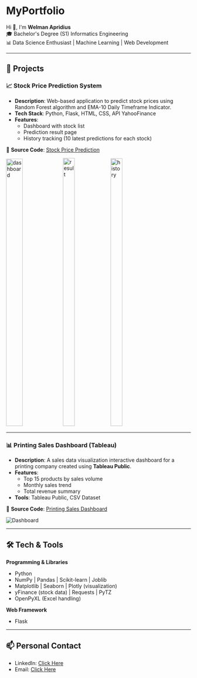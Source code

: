 # MyPortfolio  

Hi 👋, I'm **Welman Apridius**  
🎓 Bachelor's Degree (S1) Informatics Engineering  
📊 Data Science Enthusiast | Machine Learning | Web Development  

---

## 🚀 Projects  

### 📈 Stock Price Prediction System  
- **Description**: Web-based application to predict stock prices using Random Forest algorithm and EMA-10 Daily Timeframe Indicator.  
- **Tech Stack**: Python, Flask, HTML, CSS, API YahooFinance  
- **Features**:  
  - Dashboard with stock list  
  - Prediction result page  
  - History tracking (10 latest predictions for each stock)  

📂 **Source Code**: [Stock Price Prediction](https://github.com/WelmanAp/stock-price-prediction)

<img width="806" height="728" alt="dashboard" src="https://github.com/user-attachments/assets/837dca13-9c6d-4b12-b509-67d1ed3da8e5" style="width:30%;" /> <img width="682" height="730" alt="result" src="https://github.com/user-attachments/assets/ee107ec7-abda-4b1d-89d4-628d574766e4" style="width:25%;" /> <img width="682" height="729" alt="history" src="https://github.com/user-attachments/assets/1e658238-74eb-4b92-9d1e-9d9ffc4cceec" style="width:25%;" />

---

### 📊 Printing Sales Dashboard (Tableau)  
- **Description**: A sales data visualization interactive dashboard for a printing company created using **Tableau Public**.  
- **Features**:  
  - Top 15 products by sales volume  
  - Monthly sales trend  
  - Total revenue summary  
- **Tools**: Tableau Public, CSV Dataset  

📂 **Source Code**: [Printing Sales Dashboard](./printing-sales-dashboard)  

![Dashboard](./printing-sales-dashboard/dashboard/printing_dashboard.png)  

---

## 🛠 Tech & Tools  
**Programming & Libraries**
- Python
- NumPy | Pandas | Scikit-learn | Joblib
- Matplotlib | Seaborn | Plotly (visualization)
- yFinance (stock data) | Requests | PyTZ
- OpenPyXL (Excel handling)

**Web Framework**
- Flask

---

## 📫 Personal Contact  
- LinkedIn: [Click Here](https://linkedin.com/in/welman-apridius)  
- Email: [Click Here](welmanapridius942@gmail.com)  

